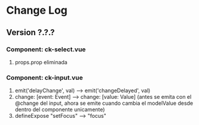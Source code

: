 # Change Log

## Version ?.?.?

### Component: ck-select.vue

1. props.prop eliminada

### Component: ck-input.vue

1. emit('delayChange', val) --> emit('changeDelayed', val)
2. change: [event: Event] --> change: [value: Value] (antes se emita con el @change del input, ahora se emite cuando cambia el modelValue desde dentro del componente unicamente)
3. defineExpose "setFocus" --> "focus"